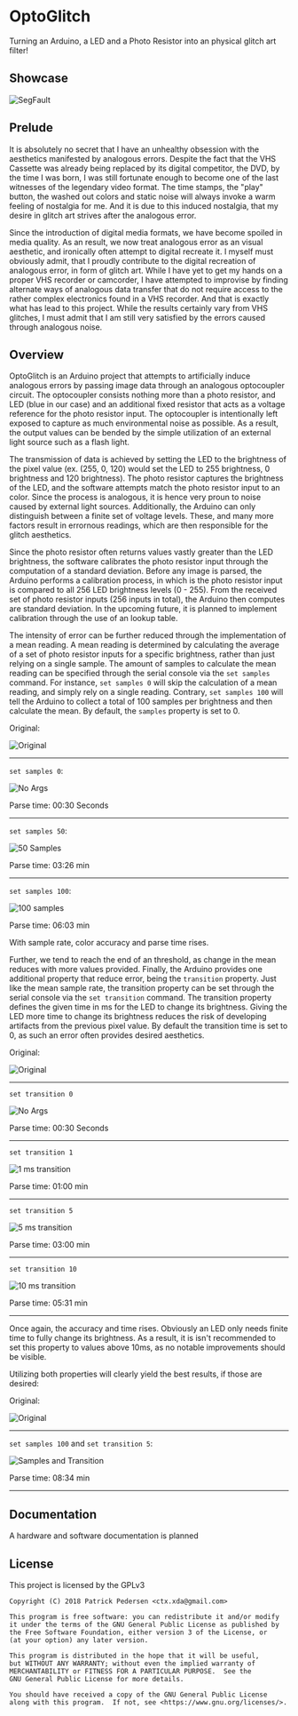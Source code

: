 # OptoGlitch

Turning an Arduino, a LED and a Photo Resistor into an physical glitch art filter!

## Showcase

![SegFault](docs/img/SegFault.png)

## Prelude

It is absolutely no secret that I have an unhealthy obsession with the aesthetics manifested by analogous errors. Despite the fact that the VHS Cassette was already being replaced by its digital competitor, the DVD, by the time I was born, I was still fortunate enough to become one of the last witnesses of the legendary video format. The time stamps, the "play" button, the washed out colors and static noise will always invoke a warm feeling of nostalgia for me. And it is due to this induced nostalgia, that my desire in glitch art strives after the analogous error.

Since the introduction of digital media formats, we have become spoiled in media quality. As an result, we now treat analogous error as an visual aesthetic, and ironically often attempt to digital recreate it. I myself must obviously admit, that I proudly contribute to the digital recreation of analogous error, in form of glitch art. While I have yet to get my hands on a proper VHS recorder or camcorder, I have attempted to improvise by finding alternate ways of analogous data transfer that do not require access to the rather complex electronics found in a VHS recorder. And that is exactly what has lead to this project. While the results certainly vary from VHS glitches, I must admit that I am still very satisfied by the errors caused through analogous noise.

## Overview

OptoGlitch is an Arduino project that attempts to artificially induce analogous errors by passing image data through an analogous optocoupler circuit. The optocoupler consists nothing more than a photo resistor, and LED (blue in our case) and an additional fixed resistor that acts as a voltage reference for the photo resistor input. The optocoupler is intentionally left exposed to capture as much environmental noise as possible. As a result, the output values can be bended by the simple utilization of an external light source such as a flash light.

The transmission of data is achieved by setting the LED to the brightness of the pixel value (ex. (255, 0, 120) would set the LED to 255 brightness, 0 brightness and 120 brightness). The photo resistor captures the brightness of the LED, and the software attempts match the photo resistor input to an color. Since the process is analogous, it is hence very proun to noise caused by external light sources. Additionally, the Arduino can only distinguish between a finite set of voltage levels. These, and many more factors result in errornous readings, which are then responsible for the glitch aesthetics.

Since the photo resistor often returns values vastly greater than the LED brightness, the software calibrates the photo resistor input through the computation of a standard deviation. Before any image is parsed, the Arduino performs a calibration process, in which is the photo resistor input is compared to all 256 LED brightness levels (0 - 255). From the received set of photo resistor inputs (256 inputs in total), the Arduino then computes are standard deviation. In the upcoming future, it is planned to implement calibration through the use of an lookup table.   

The intensity of error can be further reduced through the implementation of a mean reading. A mean reading is determined by calculating the average of a set of photo resistor inputs for a specific brightness, rather than just relying on a single sample. The amount of samples to calculate the mean reading can be specified through the serial console via the `set samples` command. For instance, `set samples 0` will skip the calculation of a mean reading, and simply rely on a single reading. Contrary, `set samples 100` will tell the Arduino to collect a total of 100 samples per brightness and then calculate the mean. By default, the `samples` property is set to 0.

Original:

![Original](docs/img/GLITCHME.jpeg)

---

`set samples 0`:

![No Args](docs/img/NoArgs.png)

Parse time: 00:30 Seconds

---

`set samples 50`:

![50 Samples](docs/img/50Samples.png)

Parse time: 03:26 min

---

`set samples 100`:

![100 samples](docs/img/100Samples.png)

Parse time: 06:03 min

With sample rate, color accuracy and parse time rises.

Further, we tend to reach the end of an threshold, as change in the mean reduces with more values provided. Finally, the Arduino provides one additional property that reduce error, being the `transition` property. Just like the mean sample rate, the transition property can be set through the serial console via the `set transition` command. The transition property defines the given time in ms for the LED to change its brightness. Giving the LED more time to change its brightness reduces the risk of developing artifacts from the previous pixel value. By default the transition time is set to 0, as such an error often provides desired aesthetics.

Original:

![Original](docs/img/GLITCHME.jpeg)

---

`set transition 0`

![No Args](docs/img/NoArgs.png)

Parse time: 00:30 Seconds

---

`set transition 1`

![1 ms transition](docs/img/1MSTransition.png)

Parse time: 01:00 min

---

`set transition 5`

![5 ms transition](docs/img/5MSTransition.png)

Parse time: 03:00 min

---

`set transition 10`

![10 ms transition](docs/img/10MSTransition.png)

Parse time: 05:31 min

---

Once again, the accuracy and time rises. Obviously an LED only needs finite time to fully change its brightness. As a result, it is isn't recommended to set this property to values above 10ms, as no notable improvements should be visible.

Utilizing both properties will clearly yield the best results, if those are desired:

Original:

![Original](docs/img/GLITCHME.jpeg)

---

`set samples 100` and `set transition 5`:

![Samples and Transition](docs/img/SamplesAndTransition.png)

Parse time: 08:34 min

---

## Documentation

A hardware and software documentation is planned

## License

This project is licensed by the GPLv3

```
Copyright (C) 2018 Patrick Pedersen <ctx.xda@gmail.com>

This program is free software: you can redistribute it and/or modify
it under the terms of the GNU General Public License as published by
the Free Software Foundation, either version 3 of the License, or
(at your option) any later version.

This program is distributed in the hope that it will be useful,
but WITHOUT ANY WARRANTY; without even the implied warranty of
MERCHANTABILITY or FITNESS FOR A PARTICULAR PURPOSE.  See the
GNU General Public License for more details.

You should have received a copy of the GNU General Public License
along with this program.  If not, see <https://www.gnu.org/licenses/>.
```
